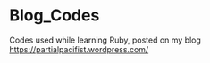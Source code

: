 # Blog_Codes
Codes used while learning Ruby, posted on my blog https://partialpacifist.wordpress.com/
